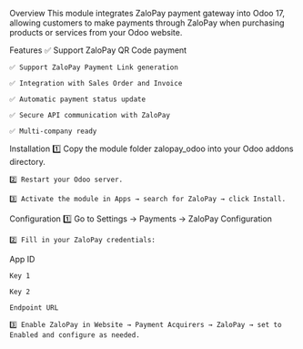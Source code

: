 Overview
This module integrates ZaloPay payment gateway into Odoo 17, allowing customers to make payments through ZaloPay when purchasing products or services from your Odoo website.

  Features
    ✅ Support ZaloPay QR Code payment
    
    ✅ Support ZaloPay Payment Link generation
    
    ✅ Integration with Sales Order and Invoice
    
    ✅ Automatic payment status update
    
    ✅ Secure API communication with ZaloPay
    
    ✅ Multi-company ready

  Installation
    1️⃣ Copy the module folder zalopay_odoo into your Odoo addons directory.
    
    2️⃣ Restart your Odoo server.
    
    3️⃣ Activate the module in Apps → search for ZaloPay → click Install.

  Configuration
    1️⃣ Go to Settings → Payments → ZaloPay Configuration
    
    2️⃣ Fill in your ZaloPay credentials:

  App ID

    Key 1

    Key 2

    Endpoint URL

    3️⃣ Enable ZaloPay in Website → Payment Acquirers → ZaloPay → set to Enabled and configure as needed.
